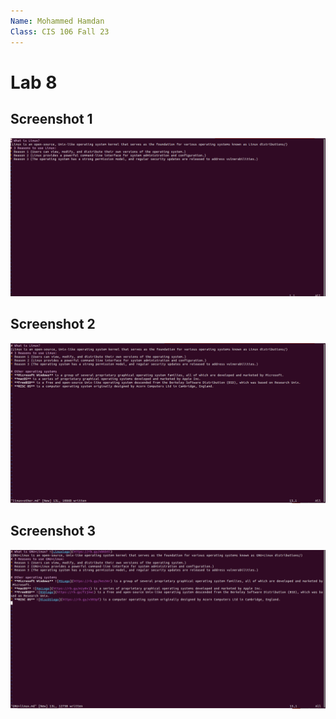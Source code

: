 ```yaml
---
Name: Mohammed Hamdan
Class: CIS 106 Fall 23
---
```


# Lab 8

## Screenshot 1
![linux](linux.png)

## Screenshot 2
![linux+other](linux+other.png)

## Screenshot 3
![GNU+Linux](GNU+Linux.png)